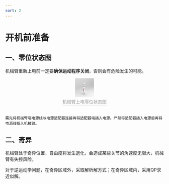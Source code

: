 ```yaml
---
sort: 2
---
```


# 开机前准备

## 一、零位状态图

机械臂重新上电前一定要**确保运动程序关闭**，否则会有危险发生的可能。

<center>
<img src="../img/机械臂3.jpg" style="zoom:10%" alt=" 图片不见了。。。 "/>
<br>
<div style="color:orange; border-bottom: 0.1px solid #d9d9d9;
display: inline-block;
color: #999;
padding: 1px;">机械臂上电零位状态图</div>
</center>
<br>

```note
需先将机械臂端电源线与电源适配器连接再将适配器端插入电源。严禁将适配器插入电源后再将电源线插入机械臂。
```


## 二、奇异

机械臂处于奇异位置，自由度将发生退化，会造成某些关节的角速度无限大，机械臂有失控风险。

对于逆运动学问题，在奇异区域外，采取解析解方式；在奇异区域内，采用QP求近似解。
